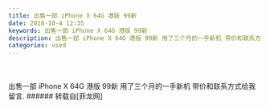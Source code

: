 ```yaml
---
title: 出售一部 iPhone X 64G 港版 99新
date: 2018-10-4 12:35
keywords: 出售一部 iPhone X 64G 港版 99新
description: 出售一部 iPhone X 64G 港版 99新 用了三个月的一手新机 带价和联系方式给我留言.
categories: used
---
```

<td class="t_f" id="postmessage_1949060">

<br/>
<br/>
出售一部 iPhone X 64G 港版 99新 用了三个月的一手新机 带价和联系方式给我留言.</td>
###### 转载自[菲龙网]